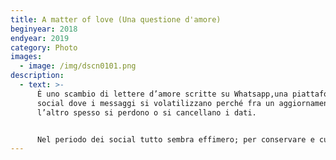 ```yaml
---
title: A matter of love (Una questione d'amore)
beginyear: 2018
endyear: 2019
category: Photo
images:
  - image: /img/dscn0101.png
description:
  - text: >-
      È uno scambio di lettere d’amore scritte su Whatsapp,una piattaforma
      social dove i messaggi si volatilizzano perché fra un aggiornamento e
      l’altro spesso si perdono o si cancellano i dati.


      Nel periodo dei social tutto sembra effimero; per conservare e custodire la memoria dello scambio epistolare, si è scelto di stampare la corrispondenza su lino e usare la tecnica lenta del ricamo a mano per dare peso e valore al ricordo della persona amata.
---
```


